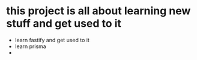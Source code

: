 # this project is all about learning new stuff and get used to it
- learn fastify and get used to it
- learn prisma
- 